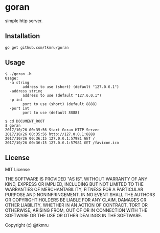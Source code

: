 # goran
simple http server. 

## Installation

```
go get github.com/tkmru/goran
```

## Usage

```
$ ./goran -h
Usage:
  -a string
        address to use (short) (default "127.0.0.1")
  -address string
        address to use (default "127.0.0.1")
  -p int
        port to use (short) (default 8888)
  -port int
        port to use (default 8888)
```

```
$ cd DOCUMENT_ROOT
$ goran
2017/10/26 00:35:56 Start Goran HTTP Server
2017/10/26 00:35:56 http://127.0.0.1:8888
2017/10/26 00:36:15 127.0.0.1:57981 GET /
2017/10/26 00:36:15 127.0.0.1:57981 GET /favicon.ico
```

## License

MIT License

THE SOFTWARE IS PROVIDED "AS IS", WITHOUT WARRANTY OF ANY KIND, EXPRESS OR IMPLIED, INCLUDING BUT NOT LIMITED TO THE WARRANTIES OF MERCHANTABILITY, FITNESS FOR A PARTICULAR PURPOSE AND NONINFRINGEMENT. IN NO EVENT SHALL THE AUTHORS OR COPYRIGHT HOLDERS BE LIABLE FOR ANY CLAIM, DAMAGES OR OTHER LIABILITY, WHETHER IN AN ACTION OF CONTRACT, TORT OR OTHERWISE, ARISING FROM, OUT OF OR IN CONNECTION WITH THE SOFTWARE OR THE USE OR OTHER DEALINGS IN THE SOFTWARE.

Copyright (c) @tkmru
